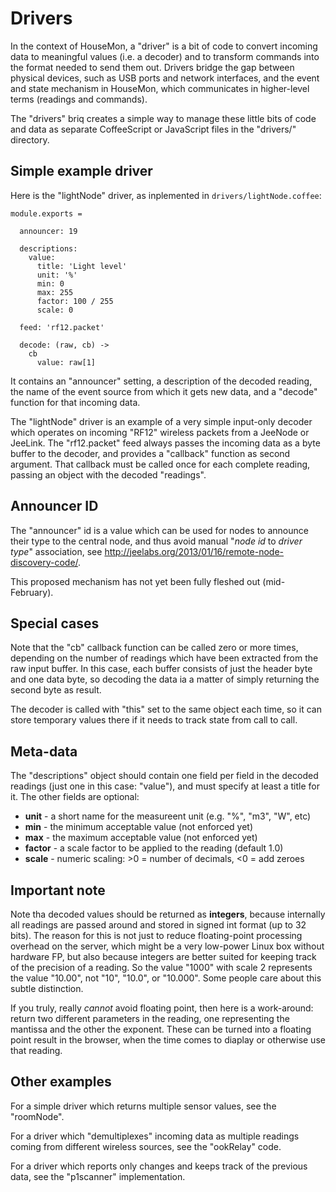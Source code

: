 # Drivers

In the context of HouseMon, a "driver" is a bit of code to convert incoming
data to meaningful values (i.e. a decoder) and to transform commands into the
format needed to send them out. Drivers bridge the gap between physical devices,
such as USB ports and network interfaces, and the event and state mechanism in
HouseMon, which communicates in higher-level terms (readings and commands).

The "drivers" briq creates a simple way to manage these little bits of code and
data as separate CoffeeScript or JavaScript files in the "drivers/" directory.

## Simple example driver

Here is the "lightNode" driver, as inplemented in `drivers/lightNode.coffee`:

    module.exports =

      announcer: 19

      descriptions:
        value:
          title: 'Light level'
          unit: '%'
          min: 0
          max: 255
          factor: 100 / 255
          scale: 0

      feed: 'rf12.packet'

      decode: (raw, cb) ->
        cb
          value: raw[1]

It contains an "announcer" setting, a description of the decoded reading, the
name of the event source from which it gets new data, and a "decode" function
for that incoming data.

The "lightNode" driver is an example of a very simple input-only decoder which
operates on incoming "RF12" wireless packets from a JeeNode or JeeLink. The
"rf12.packet" feed always passes the incoming data as a byte buffer to the
decoder, and provides a "callback" function as second argument. That callback
must be called once for each complete reading, passing an object with the
decoded "readings".

## Announcer ID

The "announcer" id is a value which can be used for nodes to announce their
type to the central node, and thus avoid manual "_node id_ to _driver type_"
association, see <http://jeelabs.org/2013/01/16/remote-node-discovery-code/>.

This proposed mechanism has not yet been fully fleshed out (mid-February).

## Special cases

Note that the "cb" callback function can be called zero or more times, depending
on the number of readings which have been extracted from the raw input buffer.
In this case, each buffer consists of just the header byte and one data byte,
so decoding the data ia a matter of simply returning the second byte as result.

The decoder is called with "this" set to the same object each time, so it can
store temporary values there if it needs to track state from call to call.

## Meta-data

The "descriptions" object should contain one field per field in the decoded
readings (just one in this case: "value"), and must specify at least a title
for it. The other fields are optional:

* **unit** - a short name for the measureent unit (e.g. "%", "m3", "W", etc)
* **min** - the minimum acceptable value (not enforced yet)
* **max** - the maximum acceptable value (not enforced yet)
* **factor** - a scale factor to be applied to the reading (default 1.0)
* **scale** - numeric scaling: >0 = number of decimals, <0 = add zeroes

## Important note

Note tha decoded values should be returned as **integers**, because internally
all readings are passed around and stored in signed int format (up to 32 bits).
The reason for this is not just to reduce floating-point processing overhead on
the server, which might be a very low-power Linux box without hardware FP, but
also because integers are better suited for keeping track of the precision of
a reading. So the value "1000" with scale 2 represents the value "10.00", not
"10", "10.0", or "10.000". Some people care about this subtle distinction.

If you truly, really _cannot_ avoid floating point, then here is a work-around:
return two different parameters in the reading, one representing the mantissa
and the other the exponent. These can be turned into a floating point result
in the browser, when the time comes to diaplay or otherwise use that reading.

## Other examples

For a simple driver which returns multiple sensor values, see the "roomNode".

For a driver which "demultiplexes" incoming data as multiple readings coming
from different wireless sources, see the "ookRelay" code.

For a driver which reports only changes and keeps track of the previous data,
see the "p1scanner" implementation.
